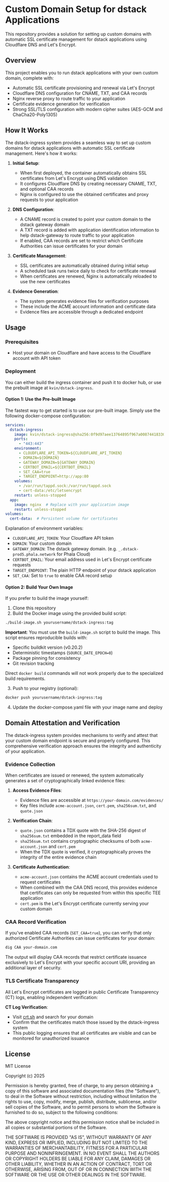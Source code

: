 # Custom Domain Setup for dstack Applications

This repository provides a solution for setting up custom domains with automatic SSL certificate management for dstack applications using Cloudflare DNS and Let's Encrypt.

## Overview

This project enables you to run dstack applications with your own custom domain, complete with:

- Automatic SSL certificate provisioning and renewal via Let's Encrypt
- Cloudflare DNS configuration for CNAME, TXT, and CAA records
- Nginx reverse proxy to route traffic to your application
- Certificate evidence generation for verification
- Strong SSL/TLS configuration with modern cipher suites (AES-GCM and ChaCha20-Poly1305)

## How It Works

The dstack-ingress system provides a seamless way to set up custom domains for dstack applications with automatic SSL certificate management. Here's how it works:

1. **Initial Setup**:
   - When first deployed, the container automatically obtains SSL certificates from Let's Encrypt using DNS validation
   - It configures Cloudflare DNS by creating necessary CNAME, TXT, and optional CAA records
   - Nginx is configured to use the obtained certificates and proxy requests to your application

2. **DNS Configuration**:
   - A CNAME record is created to point your custom domain to the dstack gateway domain
   - A TXT record is added with application identification information to help dstack-gateway to route traffic to your application
   - If enabled, CAA records are set to restrict which Certificate Authorities can issue certificates for your domain

3. **Certificate Management**:
   - SSL certificates are automatically obtained during initial setup
   - A scheduled task runs twice daily to check for certificate renewal
   - When certificates are renewed, Nginx is automatically reloaded to use the new certificates

4. **Evidence Generation**:
   - The system generates evidence files for verification purposes
   - These include the ACME account information and certificate data
   - Evidence files are accessible through a dedicated endpoint

## Usage

### Prerequisites

- Host your domain on Cloudflare and have access to the Cloudflare account with API token

### Deployment

You can either build the ingress container and push it to docker hub, or use the prebuilt image at `kvin/dstack-ingress`.

#### Option 1: Use the Pre-built Image

The fastest way to get started is to use our pre-built image. Simply use the following docker-compose configuration:

```yaml
services:
  dstack-ingress:
    image: kvin/dstack-ingress@sha256:0f9d97aee13764895f967a00874418330a56e20cf4b0a4c2700934c5755b3350
    ports:
      - "443:443"
    environment:
      - CLOUDFLARE_API_TOKEN=${CLOUDFLARE_API_TOKEN}
      - DOMAIN=${DOMAIN}
      - GATEWAY_DOMAIN=${GATEWAY_DOMAIN}
      - CERTBOT_EMAIL=${CERTBOT_EMAIL}
      - SET_CAA=true
      - TARGET_ENDPOINT=http://app:80
    volumes:
      - /var/run/tappd.sock:/var/run/tappd.sock
      - cert-data:/etc/letsencrypt
    restart: unless-stopped
  app:
    image: nginx  # Replace with your application image
    restart: unless-stopped
volumes:
  cert-data:  # Persistent volume for certificates
```

Explanation of environment variables:

- `CLOUDFLARE_API_TOKEN`: Your Cloudflare API token
- `DOMAIN`: Your custom domain
- `GATEWAY_DOMAIN`: The dstack gateway domain. (e.g. `_.dstack-prod5.phala.network` for Phala Cloud)
- `CERTBOT_EMAIL`: Your email address used in Let's Encrypt certificate requests
- `TARGET_ENDPOINT`: The plain HTTP endpoint of your dstack application
- `SET_CAA`: Set to `true` to enable CAA record setup

#### Option 2: Build Your Own Image

If you prefer to build the image yourself:

1. Clone this repository
2. Build the Docker image using the provided build script:

```bash
./build-image.sh yourusername/dstack-ingress:tag
```

**Important**: You must use the `build-image.sh` script to build the image. This script ensures reproducible builds with:
- Specific buildkit version (v0.20.2)
- Deterministic timestamps (`SOURCE_DATE_EPOCH=0`)
- Package pinning for consistency
- Git revision tracking

Direct `docker build` commands will not work properly due to the specialized build requirements.

3. Push to your registry (optional):

```bash
docker push yourusername/dstack-ingress:tag
```

4. Update the docker-compose.yaml file with your image name and deploy

## Domain Attestation and Verification

The dstack-ingress system provides mechanisms to verify and attest that your custom domain endpoint is secure and properly configured. This comprehensive verification approach ensures the integrity and authenticity of your application.

### Evidence Collection

When certificates are issued or renewed, the system automatically generates a set of cryptographically linked evidence files:

1. **Access Evidence Files**:
   - Evidence files are accessible at `https://your-domain.com/evidences/`
   - Key files include `acme-account.json`, `cert.pem`, `sha256sum.txt`, and `quote.json`

2. **Verification Chain**:
   - `quote.json` contains a TDX quote with the SHA-256 digest of `sha256sum.txt` embedded in the report_data field
   - `sha256sum.txt` contains cryptographic checksums of both `acme-account.json` and `cert.pem`
   - When the TDX quote is verified, it cryptographically proves the integrity of the entire evidence chain

3. **Certificate Authentication**:
   - `acme-account.json` contains the ACME account credentials used to request certificates
   - When combined with the CAA DNS record, this provides evidence that certificates can only be requested from within this specific TEE application
   - `cert.pem` is the Let's Encrypt certificate currently serving your custom domain

### CAA Record Verification

If you've enabled CAA records (`SET_CAA=true`), you can verify that only authorized Certificate Authorities can issue certificates for your domain:

```bash
dig CAA your-domain.com
```

The output will display CAA records that restrict certificate issuance exclusively to Let's Encrypt with your specific account URI, providing an additional layer of security.

### TLS Certificate Transparency

All Let's Encrypt certificates are logged in public Certificate Transparency (CT) logs, enabling independent verification:

**CT Log Verification**:
   - Visit [crt.sh](https://crt.sh/) and search for your domain
   - Confirm that the certificates match those issued by the dstack-ingress system
   - This public logging ensures that all certificates are visible and can be monitored for unauthorized issuance

## License

MIT License

Copyright (c) 2025

Permission is hereby granted, free of charge, to any person obtaining a copy of this software and associated documentation files (the "Software"), to deal in the Software without restriction, including without limitation the rights to use, copy, modify, merge, publish, distribute, sublicense, and/or sell copies of the Software, and to permit persons to whom the Software is furnished to do so, subject to the following conditions:

The above copyright notice and this permission notice shall be included in all copies or substantial portions of the Software.

THE SOFTWARE IS PROVIDED "AS IS", WITHOUT WARRANTY OF ANY KIND, EXPRESS OR IMPLIED, INCLUDING BUT NOT LIMITED TO THE WARRANTIES OF MERCHANTABILITY, FITNESS FOR A PARTICULAR PURPOSE AND NONINFRINGEMENT. IN NO EVENT SHALL THE AUTHORS OR COPYRIGHT HOLDERS BE LIABLE FOR ANY CLAIM, DAMAGES OR OTHER LIABILITY, WHETHER IN AN ACTION OF CONTRACT, TORT OR OTHERWISE, ARISING FROM, OUT OF OR IN CONNECTION WITH THE SOFTWARE OR THE USE OR OTHER DEALINGS IN THE SOFTWARE.

